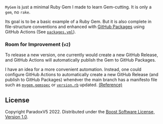 `MyGem` is just a minimal Ruby Gem I made to learn Gem-cutting.
It is only a `gem`, no `rake`.

Its goal is to be a basic example of a Ruby Gem.
But it is also complete in file-structure conventions and enhanced with
[GitHub Packages](https://docs.github.com/en/packages/working-with-a-github-packages-registry/working-with-the-rubygems-registry)
using GitHub Actions (See [`packages.yml`](.github/workflows/packages.yml)).


### Room for Improvement (`v2`)

To release a new version, one currently would create a new GitHub Release,
and GitHub Actions will automatically publish the Gem to GitHub Packages.

I have an idea for a more convenient automation.
Instead, one could configure GitHub Actions to automatically create a new GitHub Release
(and publish to GitHub Packages) whenëver the main branch has a manifesto file such as
[`mygem.gemspec`](mygem.gemspec) or [`version.rb`](lib/mygem/version.rb) updated.
[(Reference)](https://docs.github.com/en/actions/using-workflows/events-that-trigger-workflows#running-your-workflow-only-when-a-push-affects-specific-files)

## License

Copyright ParadoxV5 2022. Distributed under the
[Boost Software License, Version 1.0](https://www.boost.org/users/license.html).
